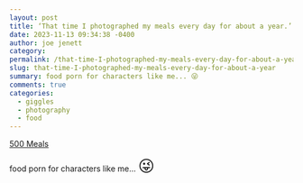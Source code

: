 ```yaml
---
layout: post
title: ‘That time I photographed my meals every day for about a year.’
date: 2023-11-13 09:34:38 -0400
author: joe jenett
category: 
permalink: /that-time-I-photographed-my-meals-every-day-for-about-a-year/
slug: that-time-I-photographed-my-meals-every-day-for-about-a-year
summary: food porn for characters like me... 😜
comments: true
categories:
  - giggles
  - photography
  - food
---
```

<a title="500 Meals" href="https://photos.baty.net/500%20Meals/">500 Meals</a>
<p class="note">food porn for characters like me... <span style="font-size:2em;">😜</span></p>
<a href="https://brid.gy/publish/mastodon"></a>